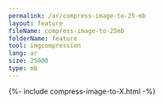 ```yaml
---
permalink: /ar/compress-image-to-25-mb
layout: feature
fileName: compress-image-to-25mb
folderName: feature
tool: imgcompression
lang: ar
size: 25000
type: mb
---
```


{%- include compress-image-to-X.html -%}
